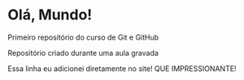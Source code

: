 # Olá, Mundo!
 Primeiro repositório do curso de Git e GitHub

 Repositório criado durante uma aula gravada

 Essa linha eu adicionei diretamente no site! QUE IMPRESSIONANTE!
